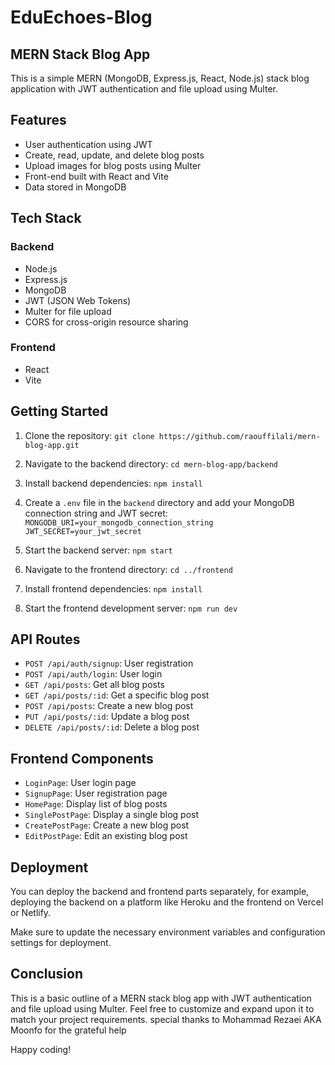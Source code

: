 # EduEchoes-Blog
## MERN Stack Blog App

This is a simple MERN (MongoDB, Express.js, React, Node.js) stack blog application with JWT authentication and file upload using Multer.

## Features

- User authentication using JWT
- Create, read, update, and delete blog posts
- Upload images for blog posts using Multer
- Front-end built with React and Vite
- Data stored in MongoDB

## Tech Stack

### Backend

- Node.js
- Express.js
- MongoDB
- JWT (JSON Web Tokens)
- Multer for file upload
- CORS for cross-origin resource sharing

### Frontend

- React
- Vite

## Getting Started

1. Clone the repository: `git clone https://github.com/raouffilali/mern-blog-app.git`
2. Navigate to the backend directory: `cd mern-blog-app/backend`
3. Install backend dependencies: `npm install`
4. Create a `.env` file in the `backend` directory and add your MongoDB connection string and JWT secret:
   `MONGODB_URI=your_mongodb_connection_string
    JWT_SECRET=your_jwt_secret`
  5. Start the backend server: `npm start`

6. Navigate to the frontend directory: `cd ../frontend`
7. Install frontend dependencies: `npm install`
8. Start the frontend development server: `npm run dev`

## API Routes

- `POST /api/auth/signup`: User registration
- `POST /api/auth/login`: User login
- `GET /api/posts`: Get all blog posts
- `GET /api/posts/:id`: Get a specific blog post
- `POST /api/posts`: Create a new blog post
- `PUT /api/posts/:id`: Update a blog post
- `DELETE /api/posts/:id`: Delete a blog post

## Frontend Components

- `LoginPage`: User login page
- `SignupPage`: User registration page
- `HomePage`: Display list of blog posts
- `SinglePostPage`: Display a single blog post
- `CreatePostPage`: Create a new blog post
- `EditPostPage`: Edit an existing blog post

## Deployment

You can deploy the backend and frontend parts separately, for example, deploying the backend on a platform like Heroku and the frontend on Vercel or Netlify.

Make sure to update the necessary environment variables and configuration settings for deployment.

## Conclusion

This is a basic outline of a MERN stack blog app with JWT authentication and file upload using Multer. Feel free to customize and expand upon it to match your project requirements.
special thanks to Mohammad Rezaei AKA Moonfo for the grateful help 

Happy coding!
 
